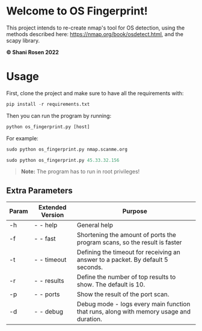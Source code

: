 # Welcome to OS Fingerprint!

This project intends to re-create nmap's tool for OS detection, 
using the methods described here: https://nmap.org/book/osdetect.html,
and the scapy library.

**© Shani Rosen 2022**

# Usage

First, clone the project and make sure to have all the requirements with:

```python
pip install -r requirements.txt
```
Then you can run the program by running:
```python
python os_fingerprint.py [host]
```
For example:
```python
sudo python os_fingerprint.py nmap.scanme.org
```
```python
sudo python os_fingerprint.py 45.33.32.156
```
> **Note:** The program has to run in root privileges! 

## Extra Parameters

|Param|Extended Version|Purpose|
|--|--|--|
| -h|- - help | General help 
| -f|- - fast  |  Shortening the amount of ports the program scans, so the result is faster|
|-t | - - timeout |Defining the timeout for receiving an answer to a packet. By default 5 seconds.| 
|-r |- - results |Define the number of top results to show. The default is 10.
|-p |- - ports |Show the result of the port scan. 
|-d |- - debug |Debug mode - logs every main function that runs, along with memory usage and duration.  
